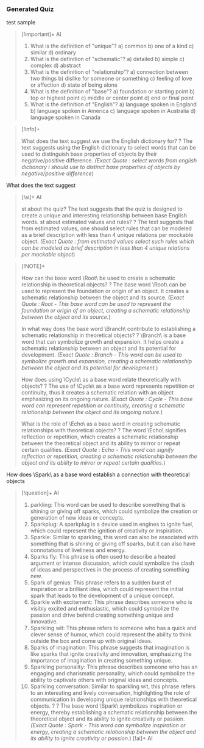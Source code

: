 ### Generated Quiz

test sample


> [!important]+ AI
>
> 1. What is the definition of "unique"?
> a) common
> b) one of a kind
> c) similar
> d) ordinary
> 2. What is the definition of "schematic"?
> a) detailed
> b) simple
> c) complex
> d) abstract
> 3. What is the definition of "relationship"?
> a) connection between two things
> b) dislike for someone or something
> c) feeling of love or affection
> d) state of being alone
> 4. What is the definition of "base"?
> a) foundation or starting point
> b) top or highest point
> c) middle or center point
> d) end or final point
> 5. What is the definition of "English"?
> a) language spoken in England
> b) language spoken in America
> c) language spoken in Australia
> d) language spoken in Canada

> [!info]+
> 
> What does the text suggest we use the English dictionary for?
> ?
> The text suggests using the English dictionary to select words that can be used to distinguish base properties of objects by their negative/positive difference. *(Exact Quote : select words from english dictionary i should use to distinct base properties of objects by negative/positive difference*)


What does the text suggest
> [!ai]+ AI
>
> st about the quiz?
> The text suggests that the quiz is designed to create a unique and interesting relationship between base English words.
st about estimated values and rules?
?
The text suggests that from estimated values, one should select rules that can be modeled as a brief description with less than 4 unique relations per mockable object. *(Exact Quote : from estimated values select such rules which can be modeled as brief description in less than 4 unique relations per mockable object*)

> [!NOTE]+
> 
> How can the base word \Root\ be used to create a schematic relationship in theoretical objects?
> ?
> The base word \Root\ can be used to represent the foundation or origin of an object. It creates a schematic relationship between the object and its source. *(Exact Quote : Root - This base word can be used to represent the foundation or origin of an object, creating a schematic relationship between the object and its source.*)
> 
> 
> In what way does the base word \Branch\ contribute to establishing a schematic relationship in theoretical objects?
> ?
> \Branch\ is a base word that can symbolize growth and expansion. It helps create a schematic relationship between an object and its potential for development. *(Exact Quote : Branch - This word can be used to symbolize growth and expansion, creating a schematic relationship between the object and its potential for development.*)
> 
> 
> How does using \Cycle\ as a base word relate theoretically with objects?
> ?
> The use of \Cycle\ as a base word represents repetition or continuity, thus it creates a schematic relation with an object emphasizing on its ongoing nature. *(Exact Quote : Cycle - This base word can represent repetition or continuity, creating a schematic relationship between the object and its ongoing nature.*)
> 
> 
> What is the role of \Echo\ as a base word in creating schematic relationships with theoretical objects?
> ?
> The word \Echo\ signifies reflection or repetition, which creates a schematic relationship between the theoretical object and its ability to mirror or repeat certain qualities. *(Exact Quote : Echo - This word can signify reflection or repetition, creating a schematic relationship between the object and its ability to mirror or repeat certain qualities.*)
> 

How does \Spark\ as a base word establish a connection with theoretical objects
> [!question]+ AI
> 1. parkling: This word can be used to describe something that is shining or giving off sparks, which could symbolize the creation or generation of new ideas or concepts.
> 2. Sparkplug: A sparkplug is a device used in engines to ignite fuel, which could represent the ignition of creativity or inspiration.
> 3. Sparkle: Similar to sparkling, this word can also be associated with something that is shining or giving off sparks, but it can also have connotations of liveliness and energy.
> 4. Sparks fly: This phrase is often used to describe a heated argument or intense discussion, which could symbolize the clash of ideas and perspectives in the process of creating something new.
> 5. Spark of genius: This phrase refers to a sudden burst of inspiration or a brilliant idea, which could represent the initial spark that leads to the development of a unique concept.
> 6. Sparkle with excitement: This phrase describes someone who is visibly excited and enthusiastic, which could symbolize the passion and drive behind creating something unique and innovative.
> 7. Sparkling wit: This phrase refers to someone who has a quick and clever sense of humor, which could represent the ability to think outside the box and come up with original ideas.
> 8. Sparks of imagination: This phrase suggests that imagination is like sparks that ignite creativity and innovation, emphasizing the importance of imagination in creating something unique.
> 9. Sparkling personality: This phrase describes someone who has an engaging and charismatic personality, which could symbolize the ability to captivate others with original ideas and concepts.
> 10. Sparkling conversation: Similar to sparkling wit, this phrase refers to an interesting and lively conversation, highlighting the role of communication in developing unique relationships with theoretical objects.
?
?
The base word \Spark\ symbolizes inspiration or energy, thereby establishing a schematic relationship between the theoretical object and its ability to ignite creativity or passion. *(Exact Quote : Spark - This word can symbolize inspiration or energy, creating a schematic relationship between the object and its ability to ignite creativity or passion.*)
> [!ai]+ AI
>



